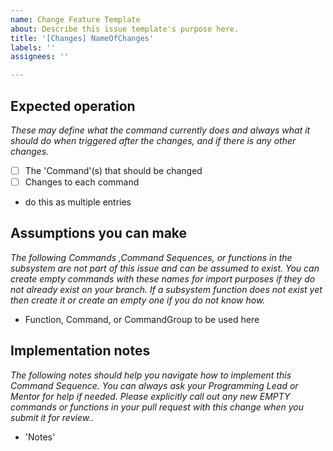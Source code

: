 ```yaml
---
name: Change Feature Template
about: Describe this issue template's purpose here.
title: '[Changes] NameOfChanges'
labels: ''
assignees: ''

---
```


## Expected operation

_These may define what the command currently does and always what it should do when triggered after the changes, and if there is any other changes._

- [ ] The 'Command'(s) that should be changed
- [ ] Changes to each command 
- do this as multiple entries

## Assumptions you can make

_The following Commands ,Command Sequences, or functions in the subsystem are not part of this issue and can be assumed to exist. You can create empty commands with these names for import purposes if they do not already exist on your branch. If a subsystem function does not exist yet then create it or create an empty one if you do not know how._

- Function, Command, or CommandGroup to be used here

## Implementation notes

_The following notes should help you navigate how to implement this Command Sequence. You can always ask your Programming Lead or Mentor for help if needed. Please explicitly call out any new EMPTY commands or functions in your pull request with this change when you submit it for review.._

- 'Notes'
